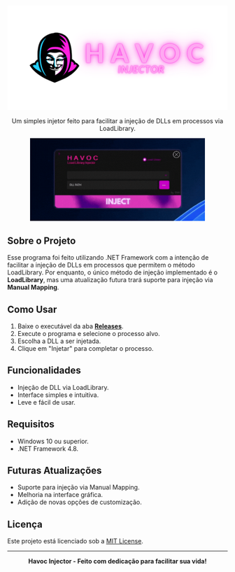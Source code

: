 <p align="center">
  <!-- Coloque a sua logo aqui -->
  <img src="https://github.com/snkfranco/Havoc-Injector/blob/main/Assets/havocinjector.png?raw=true" alt="Havoc Injector Logo" width="550">
</p>

<p align="center">
  Um simples injetor feito para facilitar a injeção de DLLs em processos via LoadLibrary.
</p>

<p align="center">
  <!-- Coloque um gif ou imagem mostrando o funcionamento aqui -->
  <img src="https://github.com/snkfranco/Havoc-Injector/blob/main/Assets/injector.gif?raw=true" alt="Havoc Injector Demo" width="400">
</p>

## Sobre o Projeto

Esse programa foi feito utilizando .NET Framework com a intenção de facilitar a injeção de DLLs em processos que permitem o método LoadLibrary. Por enquanto, o único método de injeção implementado é o **LoadLibrary**, mas uma atualização futura trará suporte para injeção via **Manual Mapping**.

## Como Usar

1. Baixe o executável da aba [**Releases**](https://github.com/snkfranco/Havoc-Injector/releases/tag/Havoc-Injector).
2. Execute o programa e selecione o processo alvo.
3. Escolha a DLL a ser injetada.
4. Clique em "Injetar" para completar o processo.


## Funcionalidades

- Injeção de DLL via LoadLibrary.
- Interface simples e intuitiva.
- Leve e fácil de usar.

## Requisitos

- Windows 10 ou superior.
- .NET Framework 4.8.


## Futuras Atualizações

- Suporte para injeção via Manual Mapping.
- Melhoria na interface gráfica.
- Adição de novas opções de customização.

## Licença

Este projeto está licenciado sob a [MIT License](https://github.com/seu-usuario/HavocInjector/blob/main/LICENSE).

---

<p align="center">
  <strong>Havoc Injector - Feito com dedicação para facilitar sua vida!</strong>
</p>

